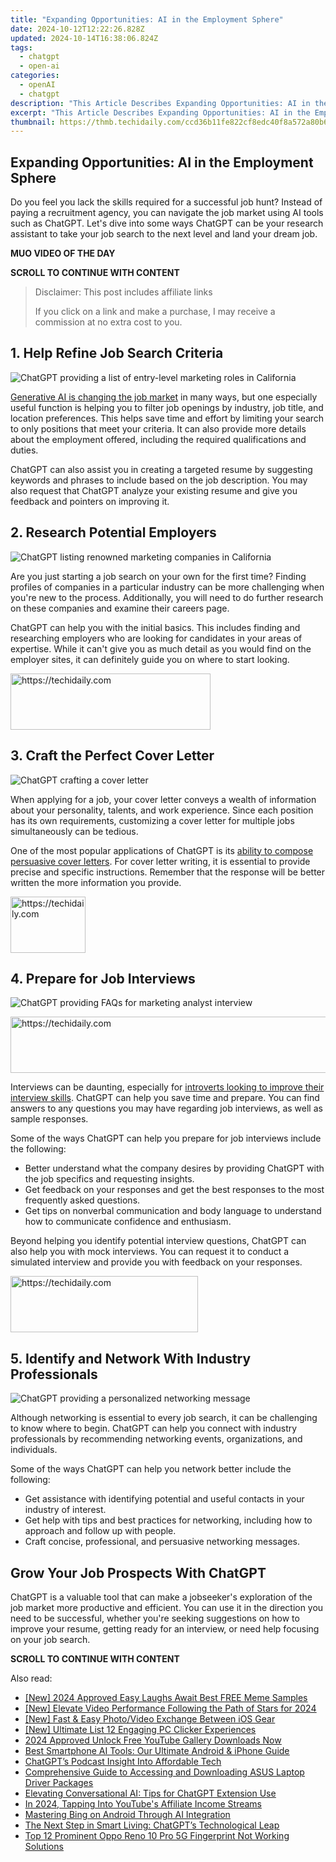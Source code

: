 ```yaml
---
title: "Expanding Opportunities: AI in the Employment Sphere"
date: 2024-10-12T12:22:26.828Z
updated: 2024-10-14T16:38:06.824Z
tags:
  - chatgpt
  - open-ai
categories:
  - openAI
  - chatgpt
description: "This Article Describes Expanding Opportunities: AI in the Employment Sphere"
excerpt: "This Article Describes Expanding Opportunities: AI in the Employment Sphere"
thumbnail: https://thmb.techidaily.com/ccd36b11fe822cf8edc40f8a572a80b6d8bbf0e625e60ce40fafebff8828fa14.jpeg
---
```


## Expanding Opportunities: AI in the Employment Sphere

 Do you feel you lack the skills required for a successful job hunt? Instead of paying a recruitment agency, you can navigate the job market using AI tools such as ChatGPT. Let's dive into some ways ChatGPT can be your research assistant to take your job search to the next level and land your dream job.

**MUO VIDEO OF THE DAY**

**SCROLL TO CONTINUE WITH CONTENT**

>  Disclaimer: This post includes affiliate links
>
>  If you click on a link and make a purchase, I may receive a commission at no extra cost to you.
>

## 1\. Help Refine Job Search Criteria

![ChatGPT providing a list of entry-level marketing roles in California](https://static1.makeuseofimages.com/wordpress/wp-content/uploads/2023/05/refine-job-search-1.jpeg)

[Generative AI is changing the job market](https://www.makeuseof.com/ways-ai-change-job-market/) in many ways, but one especially useful function is helping you to filter job openings by industry, job title, and location preferences. This helps save time and effort by limiting your search to only positions that meet your criteria. It can also provide more details about the employment offered, including the required qualifications and duties.

 ChatGPT can also assist you in creating a targeted resume by suggesting keywords and phrases to include based on the job description. You may also request that ChatGPT analyze your existing resume and give you feedback and pointers on improving it.

## 2\. Research Potential Employers

![ChatGPT listing renowned marketing companies in California](https://static1.makeuseofimages.com/wordpress/wp-content/uploads/2023/05/research-potential-employers-2.jpg)

 Are you just starting a job search on your own for the first time? Finding profiles of companies in a particular industry can be more challenging when you're new to the process. Additionally, you will need to do further research on these companies and examine their careers page.

 ChatGPT can help you with the initial basics. This includes finding and researching employers who are looking for candidates in your areas of expertise. While it can't give you as much detail as you would find on the employer sites, it can definitely guide you on where to start looking.

<!-- affiliate ads begin -->
<a href="https://bluettius.sjv.io/c/5597632/2139117/17108" target="_top" id="2139117">
  <img src="//a.impactradius-go.com/display-ad/17108-2139117" border="0" alt="https://techidaily.com" width="320" height="90"/>
</a>
<img height="0" width="0" src="https://bluettius.sjv.io/i/5597632/2139117/17108" style="position:absolute;visibility:hidden;" border="0" />
<!-- affiliate ads end -->

## 3\. Craft the Perfect Cover Letter

![ChatGPT crafting a cover letter](https://static1.makeuseofimages.com/wordpress/wp-content/uploads/2023/05/cover-letter-1.jpg)

 When applying for a job, your cover letter conveys a wealth of information about your personality, talents, and work experience. Since each position has its own requirements, customizing a cover letter for multiple jobs simultaneously can be tedious.

 One of the most popular applications of ChatGPT is its [ability to compose persuasive cover letters](https://www.makeuseof.com/write-cover-letter-using-chatgpt/). For cover letter writing, it is essential to provide precise and specific instructions. Remember that the response will be better written the more information you provide.

<!-- affiliate ads begin -->
<a href="https://aligracehair.sjv.io/c/5597632/2135393/19272" target="_top" id="2135393">
  <img src="//a.impactradius-go.com/display-ad/19272-2135393" border="0" alt="https://techidaily.com" width="120" height="90"/>
</a>
<img height="0" width="0" src="https://aligracehair.sjv.io/i/5597632/2135393/19272" style="position:absolute;visibility:hidden;" border="0" />
<!-- affiliate ads end -->

## 4\. Prepare for Job Interviews

![ChatGPT providing FAQs for marketing analyst interview](https://static1.makeuseofimages.com/wordpress/wp-content/uploads/2023/05/help-with-interview-1.jpg)

<!-- affiliate ads begin -->
<a href="https://ursime.pxf.io/c/5597632/2136548/16384" target="_top" id="2136548">
  <img src="//a.impactradius-go.com/display-ad/16384-2136548" border="0" alt="https://techidaily.com" width="728" height="90"/>
</a>
<img height="0" width="0" src="https://ursime.pxf.io/i/5597632/2136548/16384" style="position:absolute;visibility:hidden;" border="0" />
<!-- affiliate ads end -->

 Interviews can be daunting, especially for [introverts looking to improve their interview skills](https://www.makeuseof.com/job-interview-tips-introverts/). ChatGPT can help you save time and prepare. You can find answers to any questions you may have regarding job interviews, as well as sample responses.

 Some of the ways ChatGPT can help you prepare for job interviews include the following:

* Better understand what the company desires by providing ChatGPT with the job specifics and requesting insights.
* Get feedback on your responses and get the best responses to the most frequently asked questions.
* Get tips on nonverbal communication and body language to understand how to communicate confidence and enthusiasm.

 Beyond helping you identify potential interview questions, ChatGPT can also help you with mock interviews. You can request it to conduct a simulated interview and provide you with feedback on your responses.

<!-- affiliate ads begin -->
<a href="https://25home.pxf.io/c/5597632/2148645/16836" target="_top" id="2148645">
  <img src="//a.impactradius-go.com/display-ad/16836-2148645" border="0" alt="https://techidaily.com" width="300" height="90"/>
</a>
<img height="0" width="0" src="https://25home.pxf.io/i/5597632/2148645/16836" style="position:absolute;visibility:hidden;" border="0" />
<!-- affiliate ads end -->

## 5\. Identify and Network With Industry Professionals

![ChatGPT providing a personalized networking message](https://static1.makeuseofimages.com/wordpress/wp-content/uploads/2023/05/networking-message-1.jpeg)

 Although networking is essential to every job search, it can be challenging to know where to begin. ChatGPT can help you connect with industry professionals by recommending networking events, organizations, and individuals.

 Some of the ways ChatGPT can help you network better include the following:

* Get assistance with identifying potential and useful contacts in your industry of interest.
* Get help with tips and best practices for networking, including how to approach and follow up with people.
* Craft concise, professional, and persuasive networking messages.

## Grow Your Job Prospects With ChatGPT

 ChatGPT is a valuable tool that can make a jobseeker's exploration of the job market more productive and efficient. You can use it in the direction you need to be successful, whether you're seeking suggestions on how to improve your resume, getting ready for an interview, or need help focusing on your job search.

**SCROLL TO CONTINUE WITH CONTENT**

<ins class="adsbygoogle"
     style="display:block"
     data-ad-format="autorelaxed"
     data-ad-client="ca-pub-7571918770474297"
     data-ad-slot="1223367746"></ins>

<ins class="adsbygoogle"
     style="display:block"
     data-ad-client="ca-pub-7571918770474297"
     data-ad-slot="8358498916"
     data-ad-format="auto"
     data-full-width-responsive="true"></ins>

<span class="atpl-alsoreadstyle">Also read:</span>
<div><ul>
<li><a href="https://fox-helps.techidaily.com/new-2024-approved-easy-laughs-await-best-free-meme-samples/"><u>[New] 2024 Approved Easy Laughs Await Best FREE Meme Samples</u></a></li>
<li><a href="https://youtube-webster.techidaily.com/levate-video-performance-following-the-path-of-stars-for-2024/"><u>[New] Elevate Video Performance Following the Path of Stars for 2024</u></a></li>
<li><a href="https://some-knowledge.techidaily.com/new-fast-and-easy-photovideo-exchange-between-ios-gear/"><u>[New] Fast & Easy Photo/Video Exchange Between iOS Gear</u></a></li>
<li><a href="https://video-screen-grab.techidaily.com/new-ultimate-list-12-engaging-pc-clicker-experiences/"><u>[New] Ultimate List 12 Engaging PC Clicker Experiences</u></a></li>
<li><a href="https://youtube-docs.techidaily.com/approved-unlock-free-youtube-gallery-downloads-now/"><u>2024 Approved Unlock Free YouTube Gallery Downloads Now</u></a></li>
<li><a href="https://tech-savvy.techidaily.com/best-smartphone-ai-tools-our-ultimate-android-and-iphone-guide/"><u>Best Smartphone AI Tools: Our Ultimate Android & iPhone Guide</u></a></li>
<li><a href="https://tech-savvy.techidaily.com/chatgpts-podcast-insight-into-affordable-tech/"><u>ChatGPT’s Podcast Insight Into Affordable Tech</u></a></li>
<li><a href="https://win-dash.techidaily.com/comprehensive-guide-to-accessing-and-downloading-asus-laptop-driver-packages/"><u>Comprehensive Guide to Accessing and Downloading ASUS Laptop Driver Packages</u></a></li>
<li><a href="https://tech-savvy.techidaily.com/elevating-conversational-ai-tips-for-chatgpt-extension-use/"><u>Elevating Conversational AI: Tips for ChatGPT Extension Use</u></a></li>
<li><a href="https://youtube-webster.techidaily.com/24-tapping-into-youtubes-affiliate-income-streams/"><u>In 2024, Tapping Into YouTube's Affiliate Income Streams</u></a></li>
<li><a href="https://tech-savvy.techidaily.com/mastering-bing-on-android-through-ai-integration/"><u>Mastering Bing on Android Through AI Integration</u></a></li>
<li><a href="https://tech-savvy.techidaily.com/the-next-step-in-smart-living-chatgpts-technological-leap/"><u>The Next Step in Smart Living: ChatGPT’s Technological Leap</u></a></li>
<li><a href="https://easy-unlock-android.techidaily.com/top-12-prominent-oppo-reno-10-pro-5g-fingerprint-not-working-solutions-by-drfone-android/"><u>Top 12 Prominent Oppo Reno 10 Pro 5G Fingerprint Not Working Solutions</u></a></li>
</ul></div>

